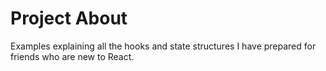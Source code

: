 # Project About
 Examples explaining all the hooks and state structures I have prepared for friends who are new to React.